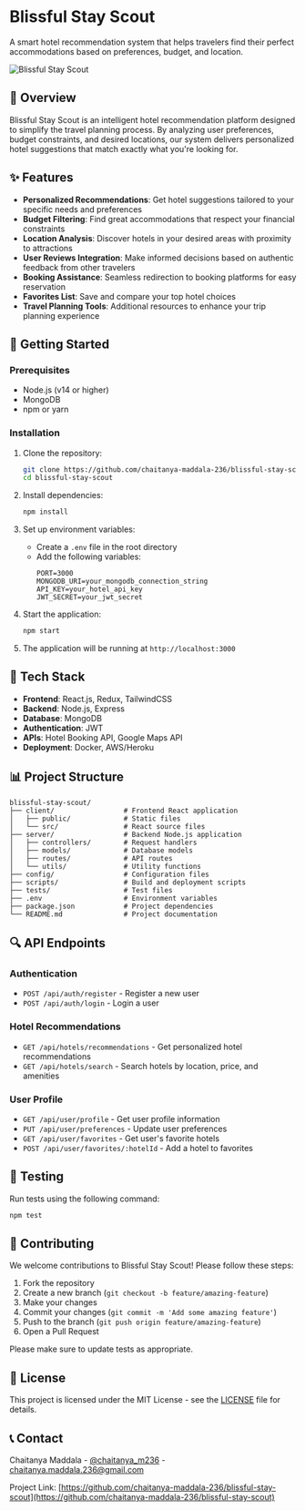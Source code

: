 # Blissful Stay Scout

A smart hotel recommendation system that helps travelers find their perfect accommodations based on preferences, budget, and location.

![Blissful Stay Scout](https://raw.githubusercontent.com/chaitanya-maddala-236/blissful-stay-scout/main/assets/logo.png)

## 🌟 Overview

Blissful Stay Scout is an intelligent hotel recommendation platform designed to simplify the travel planning process. By analyzing user preferences, budget constraints, and desired locations, our system delivers personalized hotel suggestions that match exactly what you're looking for.

## ✨ Features

- **Personalized Recommendations**: Get hotel suggestions tailored to your specific needs and preferences
- **Budget Filtering**: Find great accommodations that respect your financial constraints
- **Location Analysis**: Discover hotels in your desired areas with proximity to attractions
- **User Reviews Integration**: Make informed decisions based on authentic feedback from other travelers
- **Booking Assistance**: Seamless redirection to booking platforms for easy reservation
- **Favorites List**: Save and compare your top hotel choices
- **Travel Planning Tools**: Additional resources to enhance your trip planning experience

## 🚀 Getting Started

### Prerequisites

- Node.js (v14 or higher)
- MongoDB
- npm or yarn

### Installation

1. Clone the repository:
   ```bash
   git clone https://github.com/chaitanya-maddala-236/blissful-stay-scout.git
   cd blissful-stay-scout
   ```

2. Install dependencies:
   ```bash
   npm install
   ```

3. Set up environment variables:
   - Create a `.env` file in the root directory
   - Add the following variables:
     ```
     PORT=3000
     MONGODB_URI=your_mongodb_connection_string
     API_KEY=your_hotel_api_key
     JWT_SECRET=your_jwt_secret
     ```

4. Start the application:
   ```bash
   npm start
   ```

5. The application will be running at `http://localhost:3000`

## 🔧 Tech Stack

- **Frontend**: React.js, Redux, TailwindCSS
- **Backend**: Node.js, Express
- **Database**: MongoDB
- **Authentication**: JWT
- **APIs**: Hotel Booking API, Google Maps API
- **Deployment**: Docker, AWS/Heroku

## 📊 Project Structure

```
blissful-stay-scout/
├── client/                 # Frontend React application
│   ├── public/             # Static files
│   └── src/                # React source files
├── server/                 # Backend Node.js application
│   ├── controllers/        # Request handlers
│   ├── models/             # Database models
│   ├── routes/             # API routes
│   └── utils/              # Utility functions
├── config/                 # Configuration files
├── scripts/                # Build and deployment scripts
├── tests/                  # Test files
├── .env                    # Environment variables
├── package.json            # Project dependencies
└── README.md               # Project documentation
```

## 🔍 API Endpoints

### Authentication
- `POST /api/auth/register` - Register a new user
- `POST /api/auth/login` - Login a user

### Hotel Recommendations
- `GET /api/hotels/recommendations` - Get personalized hotel recommendations
- `GET /api/hotels/search` - Search hotels by location, price, and amenities

### User Profile
- `GET /api/user/profile` - Get user profile information
- `PUT /api/user/preferences` - Update user preferences
- `GET /api/user/favorites` - Get user's favorite hotels
- `POST /api/user/favorites/:hotelId` - Add a hotel to favorites

## 🧪 Testing

Run tests using the following command:

```bash
npm test
```

## 🤝 Contributing

We welcome contributions to Blissful Stay Scout! Please follow these steps:

1. Fork the repository
2. Create a new branch (`git checkout -b feature/amazing-feature`)
3. Make your changes
4. Commit your changes (`git commit -m 'Add some amazing feature'`)
5. Push to the branch (`git push origin feature/amazing-feature`)
6. Open a Pull Request

Please make sure to update tests as appropriate.

## 📜 License

This project is licensed under the MIT License - see the [LICENSE](LICENSE) file for details.

## 📞 Contact

Chaitanya Maddala - [@chaitanya_m236](https://twitter.com/chaitanya_m236) - chaitanya.maddala.236@gmail.com

Project Link: [https://github.com/chaitanya-maddala-236/blissful-stay-scout](https://github.com/chaitanya-maddala-236/blissful-stay-scout)
